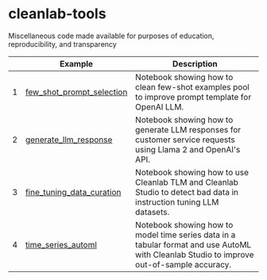 # cleanlab-tools
Miscellaneous code made available for purposes of education, reproducibility, and transparency

|   | Example                                                                                | Description                                                                                                                               |
|---|----------------------------------------------------------------------------------------|-------------------------------------------------------------------------------------------------------------------------------------------|
| 1 | [few_shot_prompt_selection](few_shot_prompt_selection/few_shot_prompt_selection.ipynb) | Notebook showing how to clean few-shot examples pool to improve prompt template for OpenAI LLM.                                           |
| 2 | [generate_llm_response](generate_llm_response/generate_llm_response.ipynb)             | Notebook showing how to generate LLM responses for customer service requests using Llama 2 and OpenAI's API.                              |
| 3 | [fine_tuning_data_curation](fine_tuning_data_curation/fine_tuning_data_curation.ipynb) | Notebook showing how to use Cleanlab TLM and Cleanlab Studio to detect bad data in instruction tuning LLM datasets.                       |
| 4 | [time_series_automl](time_series_automl/time_series_automl.ipynb)               | Notebook showing how to model time series data in a tabular format and use AutoML with Cleanlab Studio to improve out-of-sample accuracy. |
